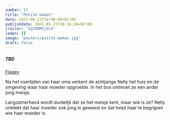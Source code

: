 ```yaml
---
number: 57
title: "Petite maman"
date: 2021-06-21T20:00:00+02:00
publishdate: 2021-05-25T20:14:26+02:00
trailer: "SqY8DMVjVs4"
leden: [] 
image: "posters/petite-maman.jpg"
draft: false
---
```


##### TBD

[Flagey](https://www.flagey.be/nl/activity/8163-petite-maman-belgische-premiere-celine-sciamma)

Na het overlijden van haar oma verkent de achtjarige Nelly het huis en de omgeving
waar haar moeder opgroeide. In het bos ontmoet ze een ander jong meisje. 
<!--more-->
Langzamerhand wordt duidelijk dat ze het meisje kent, maar wie is ze? 
Nelly ontdekt dat haar moeder ook jong is geweest en dat helpt haar
te begrijpen wie haar moeder is.
<!--  -->